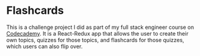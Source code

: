 # Flashcards

This is a challenge project I did as part of my full stack engineer course on [Codecademy](https://codecademy.com). It is a React-Redux app that allows the user to create their own topics, quizzes for those topics, and flashcards for those quizzes, which users can also flip over.

